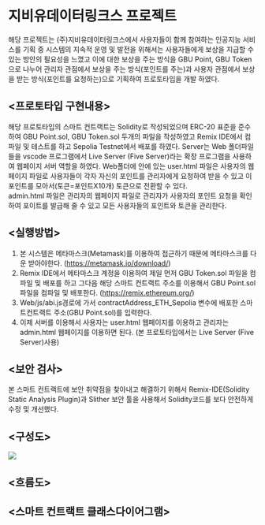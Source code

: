 # 지비유데이터링크스 프로젝트
해당 프로젝트는  (주)지비유데이터링크스에서 사용자들이 함께 참여하는 인공지능 서비스를 기획 중 시스템의 지속적 운영 및 발전을 위해서는 사용자들에게 보상을 지급할 수 있는 방안의 필요성을 느꼈고
이에 대한 보상을 주는 방식을 GBU Point, GBU Token으로 나누어 관리자 관점에서 보상을 주는 방식(포인트를 주는)과 사용자 관점에서 보상을 받는 방식(포인트를 요청하는)으로 기획하여 프로토타입을 개발 하였다.


## <프로토타입 구현내용>		
해당 프로토타입의 스마트 컨트랙트는 Solidity로 작성되었으며 ERC-20 표준을 준수하여 GBU Point.sol, GBU Token.sol 두개의 파일을 작성하였고 Remix IDE에서 컴파일 및 테스트를 하고 Sepolia Testnet에서 배포를 하였다.
Server는 Web 폴더파일들을 vscode 프로그램에서 Live Server (Five Server)라는 확장 프로그램을 사용하여 웹페이지 서버 역할을 하였다.
Web폴더에 안에 있는 user.html 파일은 사용자의 웹페이지 파일로 사용자들이 각자 자신의 포인트를 관리자에게 요청하여 받을 수 있고 이 포인트를 모아서(토큰=포인트X10개) 토큰으로 전환할 수 있다.  
admin.html 파일은 관리자의 웹페이지 파일로 관리자가 사용자의 포인트 요청을 확인하여 포이트를 발급해 줄 수 있고 모든 사용자들의 포인트와 토큰을 관리한다.


## <실행방법>
1. 본 시스템은 메타마스크(Metamask)를 이용하여 접근하기 때문에 메타마스크를 다운 받아야한다. (https://metamask.io/download/)
2. Remix IDE에서 메타마스크 계정을 이용하여 제일 먼저 GBU Token.sol 파일을 컴파일 및 배포를 하고 그다음 해당 스마트 컨트랙트 주소를 이용해서 GBU Point.sol 파일을 컴파일 및 배포한다. (https://remix.ethereum.org/)
3. Web/js/abi.js경로에 가서 contractAddress_ETH_Sepolia 변수에 배포한 스마트컨트랙트 주소(GBU Point.sol)를 입력한다.
4. 이제 서버를 이용해서 사용자는 user.html 웹페이지를 이용하고 관리자는 admin.html 웹페이지를 이용하면 된다. (본 프로토타입에서는 Live Server (Five Server)사용)


## <보안 검사>
본 스마트 컨트랙트에 보안 취약점을 찾아내고 해결하기 위해서 Remix-IDE(Solidity Static Analysis Plugin)과 Slither 보안 툴을 사용해서 Solidity코드를 보다 안전하게 수정 및 개선했다.


## <구성도>

  <img src="https://github.com/h3136514/Blockchain-incentive-islab/files/11897370/default.pdf">

## <흐름도>

## <스마트 컨트랙트 클래스다이어그램>
